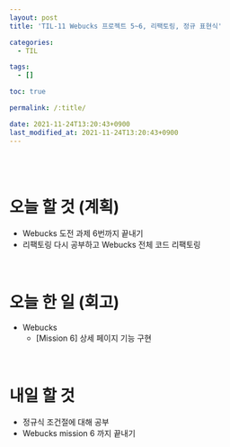 ```yaml
---
layout: post
title: 'TIL-11 Webucks 프로젝트 5~6, 리팩토링, 정규 표현식'

categories:
  - TIL

tags:
  - []

toc: true

permalink: /:title/

date: 2021-11-24T13:20:43+0900
last_modified_at: 2021-11-24T13:20:43+0900
---
```


<br>
<br>

# 오늘 할 것 (계획)

- Webucks 도전 과제 6번까지 끝내기
- 리팩토링 다시 공부하고 Webucks 전체 코드 리팩토링

<br>

# 오늘 한 일 (회고)

- Webucks
  - [Mission 6] 상세 페이지 기능 구현

<br>

# 내일 할 것

- 정규식 조건절에 대해 공부
- Webucks mission 6 까지 끝내기
